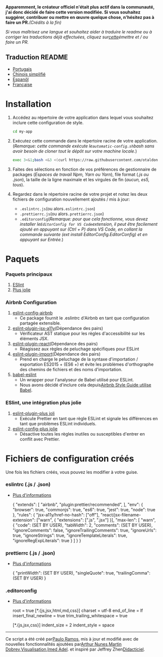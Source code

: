 **Apparemment, le créateur officiel n'était plus actif dans la communauté, j'ai donc décidé de faire cette version modifiée. Si vous souhaitez suggérer, contribuer ou mettre en œuvre quelque chose, n'hésitez pas à faire un PR.**_(Crédits à la fin)_

_Si vous maîtrisez une langue et souhaitez aider à traduire le readme ou à corriger les traductions déjà effectuées, cliquez sur[cette](https://github.com/otaldonunes/eslint-prettier-airbnb-editorconfig-react/issues/1)émettre et / ou faire un PR._

## Traduction README

-   [Portugais](README.pt.md)
-   [Chinois simplifié](README.zh-CN.md)
-   [Espanõl](README.es.md)
-   [Française](README.fr.md)

# Installation

1.  Accédez au répertoire de votre application dans lequel vous souhaitez inclure cette configuration de style.

    ```bash
    cd my-app
    ```

2.  Exécutez cette commande dans le répertoire racine de votre application. (_Remarque: cette commande exécute le`automatic-config.sh`bash sans avoir besoin de cloner tout le dépôt sur votre machine locale._)

    ```bash
    exec 3<&1;bash <&3 <(curl https://raw.githubusercontent.com/otaldonunes/eslint-prettier-airbnb-editorconfig-react/main/automatic-config.sh 2> /dev/null)
    ```

3.  Faites des sélections en fonction de vos préférences de gestionnaire de packages (_Espaces de travail Npm, Yarn ou Yarn_), file format (_.js ou .json_), la taille de la ligne maximale et les virgules de fin (_aucun, es5, tous_).

4.  Regardez dans le répertoire racine de votre projet et notez les deux fichiers de configuration nouvellement ajoutés / mis à jour:
    -   `.eslintrc.js`(ou alors`.eslintrc.json`)
    -   `.prettierrc.js`(ou alors`.prettierrc.json`)
    -   `.editorconfig`(_Remarque: pour que cela fonctionne, vous devez installer le`EditorConfig for VS Code`extension, il peut être facilement ajouté en appuyant sur (Ctrl + P) dans VS Code, en collant la commande suivante (ext install EditorConfig.EditorConfig) et en appuyant sur Entrée._)

# Paquets

### Paquets principaux

1.  [ESlint](https://eslint.org/)
2.  [Plus jolie](https://prettier.io/)

### Airbnb Configuration

1.  [eslint-config-airbnb](https://www.npmjs.com/package/eslint-config-airbnb)
    -   Ce package fournit le .eslintrc d'Airbnb en tant que configuration partagée extensible.
2.  [eslint-plugin-jsx-a11y](https://github.com/evcohen/eslint-plugin-jsx-a11y)(Dépendance des pairs)
    -   Vérificateur AST statique pour les règles d'accessibilité sur les éléments JSX.
3.  [eslint-plugin-react](https://github.com/yannickcr/eslint-plugin-react)(Dépendance des pairs)
    -   Réagissez aux règles de peluchage spécifiques pour ESLint
4.  [eslint-plugin-import](https://www.npmjs.com/package/eslint-plugin-import)(Dépendance des pairs)
    -   Prend en charge le peluchage de la syntaxe d'importation / exportation ES2015 + (ES6 +) et évite les problèmes d'orthographe des chemins de fichiers et des noms d'importation.
5.  [babel-eslint](https://github.com/babel/babel-eslint)
    -   Un wrapper pour l'analyseur de Babel utilisé pour ESLint.
    -   Nous avons décidé d'inclure cela depuis[Airbnb Style Guide utilise Babel](https://github.com/airbnb/javascript#airbnb-javascript-style-guide-).

### ESlint, une intégration plus jolie

1.  [eslint-plugin-plus joli](https://github.com/prettier/eslint-plugin-prettier)
    -   Exécute Prettier en tant que règle ESLint et signale les différences en tant que problèmes ESLint individuels.
2.  [eslint-config-plus jolie](https://github.com/prettier/eslint-config-prettier)
    -   Désactive toutes les règles inutiles ou susceptibles d'entrer en conflit avec Prettier.

# Fichiers de configuration créés

Une fois les fichiers créés, vous pouvez les modifier à votre guise.

### eslintrc (.js / .json)

-   [Plus d'informations](https://eslint.org/docs/user-guide/configuring)


    {
    "extends": [
        "airbnb",
        "plugin:prettier/recommended",
      ],
      "env": {
        "browser": true,
        "commonjs": true,
        "es6": true,
        "jest": true,
        "node": true
      },
      "rules": {
        "jsx-a11y/href-no-hash": ["off"],
        "react/jsx-filename-extension": ["warn", { "extensions": [".js", ".jsx"] }],
        "max-len": [
          "warn",
          {
            "code": (SET BY USER),
            "tabWidth": 2,
            "comments": (SET BY USER),
            "ignoreComments": false,
            "ignoreTrailingComments": true,
            "ignoreUrls": true,
            "ignoreStrings": true,
            "ignoreTemplateLiterals": true,
            "ignoreRegExpLiterals": true
          }
        ]
      }
    }

### prettierrc (.js / .json)

-   [Plus d'informations](https://prettier.io/docs/en/configuration.html)


    {
      "printWidth": (SET BY USER),
      "singleQuote": true,
      "trailingComma": (SET BY USER)
    }

### .editorconfig

-   [Plus d'informations](https://editorconfig.org/#example-file)


    root = true
      [*.{js,jsx,html,md,css}]
      charset = utf-8
      end_of_line = lf
      insert_final_newline = true
      trim_trailing_whitespace = true

      [*.{js,jsx,css}]
      indent_size = 2
      indent_style = space

* * *

Ce script a été créé par[Paulo Ramos](https://github.com/paulolramos), mis à jour et modifié avec de nouvelles fonctionnalités ajoutées par[Arthur Nunes](https://github.com/otaldonunes),[Martin Dobrev](https://github.com/RAMTO),[Visualisation](https://github.com/dr5hn),[Imed Adel](https://github.com/ImedAdel/). et inspiré par Jeffrey Zhen[Didacticiel](https://blog.echobind.com/integrating-prettier-eslint-airbnb-style-guide-in-vscode-47f07b5d7d6a).
